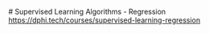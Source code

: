 # Supervised Learning Algorithms - Regression
https://dphi.tech/courses/supervised-learning-regression
